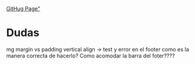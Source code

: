 <a href="https://viessel.github.io/CV-Batman/">GitHug Page"</a>
# Dudas

mg margin vs padding
vertical align -> test y error en el footer como es la manera correcta de hacerlo?
Como acomodar la barra del foter????
